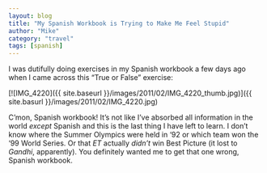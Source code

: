 ```yaml
---
layout: blog
title: "My Spanish Workbook is Trying to Make Me Feel Stupid"
author: "Mike"
category: "travel"
tags: [spanish]
---
```


I was dutifully doing exercises in my Spanish workbook a few days ago when I came across this “True or False” exercise:

[![IMG_4220]({{ site.baseurl }}/images/2011/02/IMG_4220_thumb.jpg)]({{ site.basurl }}/images/2011/02/IMG_4220.jpg)

C’mon, Spanish workbook! It’s not like I’ve absorbed all information in the world *except* Spanish and this is the last thing I have left to learn. I don’t know where the Summer Olympics were held in ‘92 or which team won the ‘99 World Series. Or that *ET* actually *didn’t* win Best Picture (it lost to *Gandhi*, apparently). You definitely wanted me to get that one wrong, Spanish workbook.